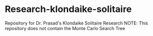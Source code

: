 # Research-klondaike-solitaire
Repository for Dr. Prasad's Klondaike Solitaire Research
NOTE: This repository does not contain the Monte Carlo Search Tree

